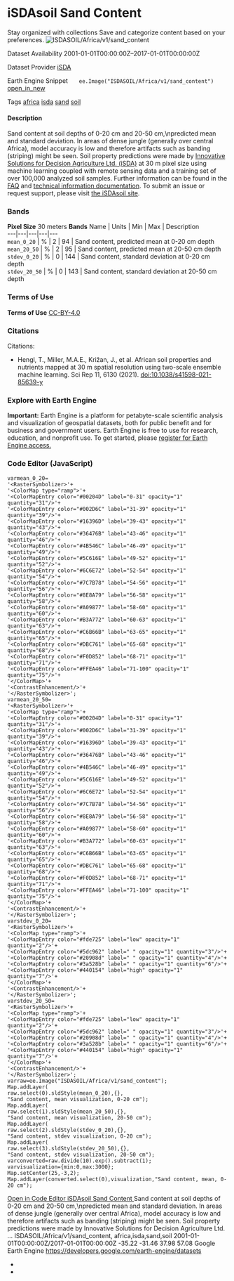  
#  iSDAsoil Sand Content 
Stay organized with collections  Save and categorize content based on your preferences. 
![ISDASOIL/Africa/v1/sand_content](https://developers.google.com/earth-engine/datasets/images/ISDASOIL/ISDASOIL_Africa_v1_sand_content_sample.png) 

Dataset Availability
    2001-01-01T00:00:00Z–2017-01-01T00:00:00Z 

Dataset Provider
     [ iSDA ](https://isda-africa.com/) 

Earth Engine Snippet
     `    ee.Image("ISDASOIL/Africa/v1/sand_content")   ` [ open_in_new ](https://code.earthengine.google.com/?scriptPath=Examples:Datasets/ISDASOIL/ISDASOIL_Africa_v1_sand_content) 

Tags
     [africa](https://developers.google.com/earth-engine/datasets/tags/africa) [isda](https://developers.google.com/earth-engine/datasets/tags/isda) [sand](https://developers.google.com/earth-engine/datasets/tags/sand) [soil](https://developers.google.com/earth-engine/datasets/tags/soil)
#### Description
Sand content at soil depths of 0-20 cm and 20-50 cm,\npredicted mean and standard deviation. In areas of dense jungle (generally over central Africa), model accuracy is low and therefore artifacts such as banding (striping) might be seen.
Soil property predictions were made by [Innovative Solutions for Decision Agriculture Ltd. (iSDA)](https://isda-africa.com/) at 30 m pixel size using machine learning coupled with remote sensing data and a training set of over 100,000 analyzed soil samples.
Further information can be found in the [FAQ](https://www.isda-africa.com/isdasoil/faq/) and [technical information documentation](https://www.isda-africa.com/isdasoil/technical-information/). To submit an issue or request support, please visit [the iSDAsoil site](https://isda-africa.com/isdasoil).
### Bands
**Pixel Size** 30 meters 
**Bands**
Name | Units | Min | Max | Description  
---|---|---|---|---  
`mean_0_20` | % |  2  |  94  | Sand content, predicted mean at 0-20 cm depth  
`mean_20_50` | % |  2  |  95  | Sand content, predicted mean at 20-50 cm depth  
`stdev_0_20` | % |  0  |  144  | Sand content, standard deviation at 0-20 cm depth  
`stdev_20_50` | % |  0  |  143  | Sand content, standard deviation at 20-50 cm depth  
### Terms of Use
**Terms of Use**
[CC-BY-4.0](https://spdx.org/licenses/CC-BY-4.0.html)
### Citations
Citations:
  * Hengl, T., Miller, M.A.E., Križan, J., et al. African soil properties and nutrients mapped at 30 m spatial resolution using two-scale ensemble machine learning. Sci Rep 11, 6130 (2021). [doi:10.1038/s41598-021-85639-y](https://doi.org/10.1038/s41598-021-85639-y)


### Explore with Earth Engine
**Important:** Earth Engine is a platform for petabyte-scale scientific analysis and visualization of geospatial datasets, both for public benefit and for business and government users. Earth Engine is free to use for research, education, and nonprofit use. To get started, please [register for Earth Engine access.](https://console.cloud.google.com/earth-engine)
### Code Editor (JavaScript)
```
varmean_0_20=
'<RasterSymbolizer>'+
'<ColorMap type="ramp">'+
'<ColorMapEntry color="#00204D" label="0-31" opacity="1" quantity="31"/>'+
'<ColorMapEntry color="#002D6C" label="31-39" opacity="1" quantity="39"/>'+
'<ColorMapEntry color="#16396D" label="39-43" opacity="1" quantity="43"/>'+
'<ColorMapEntry color="#36476B" label="43-46" opacity="1" quantity="46"/>'+
'<ColorMapEntry color="#4B546C" label="46-49" opacity="1" quantity="49"/>'+
'<ColorMapEntry color="#5C616E" label="49-52" opacity="1" quantity="52"/>'+
'<ColorMapEntry color="#6C6E72" label="52-54" opacity="1" quantity="54"/>'+
'<ColorMapEntry color="#7C7B78" label="54-56" opacity="1" quantity="56"/>'+
'<ColorMapEntry color="#8E8A79" label="56-58" opacity="1" quantity="58"/>'+
'<ColorMapEntry color="#A09877" label="58-60" opacity="1" quantity="60"/>'+
'<ColorMapEntry color="#B3A772" label="60-63" opacity="1" quantity="63"/>'+
'<ColorMapEntry color="#C6B66B" label="63-65" opacity="1" quantity="65"/>'+
'<ColorMapEntry color="#DBC761" label="65-68" opacity="1" quantity="68"/>'+
'<ColorMapEntry color="#F0D852" label="68-71" opacity="1" quantity="71"/>'+
'<ColorMapEntry color="#FFEA46" label="71-100" opacity="1" quantity="75"/>'+
'</ColorMap>'+
'<ContrastEnhancement/>'+
'</RasterSymbolizer>';
varmean_20_50=
'<RasterSymbolizer>'+
'<ColorMap type="ramp">'+
'<ColorMapEntry color="#00204D" label="0-31" opacity="1" quantity="31"/>'+
'<ColorMapEntry color="#002D6C" label="31-39" opacity="1" quantity="39"/>'+
'<ColorMapEntry color="#16396D" label="39-43" opacity="1" quantity="43"/>'+
'<ColorMapEntry color="#36476B" label="43-46" opacity="1" quantity="46"/>'+
'<ColorMapEntry color="#4B546C" label="46-49" opacity="1" quantity="49"/>'+
'<ColorMapEntry color="#5C616E" label="49-52" opacity="1" quantity="52"/>'+
'<ColorMapEntry color="#6C6E72" label="52-54" opacity="1" quantity="54"/>'+
'<ColorMapEntry color="#7C7B78" label="54-56" opacity="1" quantity="56"/>'+
'<ColorMapEntry color="#8E8A79" label="56-58" opacity="1" quantity="58"/>'+
'<ColorMapEntry color="#A09877" label="58-60" opacity="1" quantity="60"/>'+
'<ColorMapEntry color="#B3A772" label="60-63" opacity="1" quantity="63"/>'+
'<ColorMapEntry color="#C6B66B" label="63-65" opacity="1" quantity="65"/>'+
'<ColorMapEntry color="#DBC761" label="65-68" opacity="1" quantity="68"/>'+
'<ColorMapEntry color="#F0D852" label="68-71" opacity="1" quantity="71"/>'+
'<ColorMapEntry color="#FFEA46" label="71-100" opacity="1" quantity="75"/>'+
'</ColorMap>'+
'<ContrastEnhancement/>'+
'</RasterSymbolizer>';
varstdev_0_20=
'<RasterSymbolizer>'+
'<ColorMap type="ramp">'+
'<ColorMapEntry color="#fde725" label="low" opacity="1" quantity="2"/>'+
'<ColorMapEntry color="#5dc962" label=" " opacity="1" quantity="3"/>'+
'<ColorMapEntry color="#20908d" label=" " opacity="1" quantity="4"/>'+
'<ColorMapEntry color="#3a528b" label=" " opacity="1" quantity="6"/>'+
'<ColorMapEntry color="#440154" label="high" opacity="1" quantity="7"/>'+
'</ColorMap>'+
'<ContrastEnhancement/>'+
'</RasterSymbolizer>';
varstdev_20_50=
'<RasterSymbolizer>'+
'<ColorMap type="ramp">'+
'<ColorMapEntry color="#fde725" label="low" opacity="1" quantity="2"/>'+
'<ColorMapEntry color="#5dc962" label=" " opacity="1" quantity="3"/>'+
'<ColorMapEntry color="#20908d" label=" " opacity="1" quantity="4"/>'+
'<ColorMapEntry color="#3a528b" label=" " opacity="1" quantity="6"/>'+
'<ColorMapEntry color="#440154" label="high" opacity="1" quantity="7"/>'+
'</ColorMap>'+
'<ContrastEnhancement/>'+
'</RasterSymbolizer>';
varraw=ee.Image("ISDASOIL/Africa/v1/sand_content");
Map.addLayer(
raw.select(0).sldStyle(mean_0_20),{},
"Sand content, mean visualization, 0-20 cm");
Map.addLayer(
raw.select(1).sldStyle(mean_20_50),{},
"Sand content, mean visualization, 20-50 cm");
Map.addLayer(
raw.select(2).sldStyle(stdev_0_20),{},
"Sand content, stdev visualization, 0-20 cm");
Map.addLayer(
raw.select(3).sldStyle(stdev_20_50),{},
"Sand content, stdev visualization, 20-50 cm");
varconverted=raw.divide(10).exp().subtract(1);
varvisualization={min:0,max:3000};
Map.setCenter(25,-3,2);
Map.addLayer(converted.select(0),visualization,"Sand content, mean, 0-20 cm");
```
[ Open in Code Editor ](https://code.earthengine.google.com/?scriptPath=Examples:Datasets/ISDASOIL/ISDASOIL_Africa_v1_sand_content)
[ iSDAsoil Sand Content ](https://developers.google.com/earth-engine/datasets/catalog/ISDASOIL_Africa_v1_sand_content)
Sand content at soil depths of 0-20 cm and 20-50 cm,\npredicted mean and standard deviation. In areas of dense jungle (generally over central Africa), model accuracy is low and therefore artifacts such as banding (striping) might be seen. Soil property predictions were made by Innovative Solutions for Decision Agriculture Ltd. …
ISDASOIL/Africa/v1/sand_content, africa,isda,sand,soil 
2001-01-01T00:00:00Z/2017-01-01T00:00:00Z
-35.22 -31.46 37.98 57.08 
Google Earth Engine
https://developers.google.com/earth-engine/datasets
  * [ ](https://doi.org/https://isda-africa.com/)
  * [ ](https://doi.org/https://developers.google.com/earth-engine/datasets/catalog/ISDASOIL_Africa_v1_sand_content)


